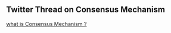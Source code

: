 ## Twitter Thread on Consensus Mechanism <br>
[what is Consensus Mechanism ? ](https://twitter.com/Choley_Bhature/status/1661355705016672257?s=20)
